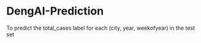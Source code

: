 # DengAI-Prediction
To predict the total_cases label for each (city, year, weekofyear) in the test set
